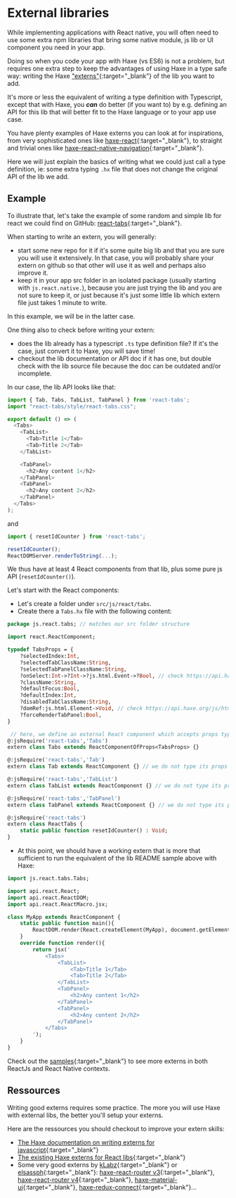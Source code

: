 ---
---
# External libraries

While implementing applications with React native, you will often need to use some extra npm libraries that bring some native module, js lib or UI component you need in your app.

Doing so when you code your app with Haxe (vs ES6) is not a problem, but requires one extra step to keep the advantages of using Haxe in a type safe way: writing the Haxe ["externs"](https://haxe.org/manual/target-javascript-external-libraries.html){:target="_blank"} of the lib you want to add.

It's more or less the equivalent of writing a type definition with Typescript, except that with Haxe, you *__can__* do better (if you want to) by e.g. defining an API for this lib that will better fit to the Haxe language or to your app use case.

You have plenty examples of Haxe externs you can look at for inspirations, from very sophisticated ones like [haxe-react](https://github.com/massiveinteractive/haxe-react){:target="_blank"}, to straight and trivial ones like [haxe-react-native-navigation](https://github.com/haxe-react/react-native-navigation){:target="_blank"}.

Here we will just explain the basics of writing what we could just call a type definition, ie: some extra typing `.hx` file that does not change the original API of the lib we add.

## Example

To illustrate that, let's take the example of some random and simple lib for react we could find on GitHub: [react-tabs](https://github.com/reactjs/react-tabs){:target="_blank"}.

When starting to write an extern, you will generally:
- start some new repo for it if it's some quite big lib and that you are sure you will use it extensively. In that case, you will probably share your extern on github so that other will use it as well and perhaps also improve it.
- keep it in your app src folder in an isolated package (usually starting with `js.react.native.`), because you are just trying the lib and you are not sure to keep it, or just because it's just some little lib which extern file just takes 1 minute to write.

In this example, we will be in the latter case.

One thing also to check before writing your extern:
- does the lib already has a typescript `.ts` type definition file? If it's the case, just convert it to Haxe, you will save time!
- checkout the lib documentation or API doc if it has one, but double check with the lib source file because the doc can be outdated and/or incomplete.

In our case, the lib API looks like that:
```js
import { Tab, Tabs, TabList, TabPanel } from 'react-tabs';
import "react-tabs/style/react-tabs.css";

export default () => (
  <Tabs>
    <TabList>
      <Tab>Title 1</Tab>
      <Tab>Title 2</Tab>
    </TabList>

    <TabPanel>
      <h2>Any content 1</h2>
    </TabPanel>
    <TabPanel>
      <h2>Any content 2</h2>
    </TabPanel>
  </Tabs>
);
```
and
```js
import { resetIdCounter } from 'react-tabs';

resetIdCounter();
ReactDOMServer.renderToString(...);
```

We thus have at least 4 React components from that lib, plus some pure js API (`resetIdCounter()`).

Let's start with the React components:
- Let's create a folder under `src/js/react/tabs`.
- Create there a `Tabs.hx` file with the following content:
```haxe
package js.react.tabs; // matches our src folder structure

import react.ReactComponent;

typedef TabsProps = {
    ?selectedIndex:Int,
    ?selectedTabClassName:String,
    ?selectedTabPanelClassName:String,
    ?onSelect:Int->?Int->?js.html.Event->?Bool, // check https://api.haxe.org/js/html/Event.html
    ?className:String,
    ?defaultFocus:Bool,
    ?defaultIndex:Int,
    ?disabledTabClassName:String,
    ?domRef:js.html.Element->Void, // check https://api.haxe.org/js/html/Element.html
    ?forceRenderTabPanel:Bool,
}

 // here, we define an external React component which accepts props typed as TabsProps
@:jsRequire('react-tabs','Tabs')
extern class Tabs extends ReactComponentOfProps<TabsProps> {}

@:jsRequire('react-tabs','Tab')
extern class Tab extends ReactComponent {} // we do not type its props for now

@:jsRequire('react-tabs','TabList')
extern class TabList extends ReactComponent {} // we do not type its props for now

@:jsRequire('react-tabs','TabPanel')
extern class TabPanel extends ReactComponent {} // we do not type its props for now

@:jsRequire('react-tabs')
extern class ReactTabs {
    static public function resetIdCounter() : Void;
}
```
- At this point, we should have a working extern that is more that sufficient to run the equivalent of the lib README sample above with Haxe:
```haxe
import js.react.tabs.Tabs;

import api.react.React;
import api.react.ReactDOM;
import api.react.ReactMacro.jsx;

class MyApp extends ReactComponent {
    static public function main(){
        ReactDOM.render(React.createElement(MyApp), document.getElementById('app'));
    }
    override function render(){
        return jsx('
            <Tabs>
                <TabList>
                    <Tab>Title 1</Tab>
                    <Tab>Title 2</Tab>
                </TabList>
                <TabPanel>
                    <h2>Any content 1</h2>
                </TabPanel>
                <TabPanel>
                    <h2>Any content 2</h2>
                </TabPanel>
            </Tabs>
        ');
    }
}
```

Check out the [samples]({{site.github.repository_url/samples}}){:target="_blank"} to see more externs in both ReactJs and React Native contexts.

## Ressources

Writing good externs requires some practice. The more you will use Haxe with external libs, the better you'll setup your externs.

Here are the ressources you should checkout to improve your extern skills:
- [The Haxe documentation on writing externs for javascript](https://haxe.org/manual/target-javascript-external-libraries.html){:target="_blank"}
- [The existing Haxe externs for React libs](https://github.com/haxe-react){:target="_blank"}
- Some very good externs by [kLabz](https://github.com/kLabz){:target="_blank"} or [elsassph](https://github.com/elsassph){:target="_blank"}: [haxe-react-router v3](https://github.com/elsassph/haxe-react-router){:target="_blank"}, [haxe-react-router v4](https://github.com/kLabz/haxe-react-router){:target="_blank"}, [haxe-material-ui](https://github.com/kLabz/haxe-material-ui){:target="_blank"}, [haxe-redux-connect](https://github.com/kLabz/haxe-redux-connect){:target="_blank"}...
